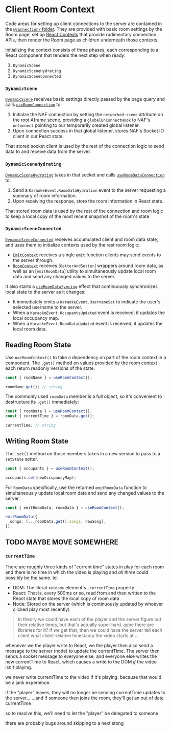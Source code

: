 # Client Room Context

Code areas for setting up client connections to the server are contained in the [`@connection/` folder](./Folders.md#connection).
They are provided with basic room settings by the Room page, set up [React Contexts](https://reactjs.org/docs/context.html) that provide rudimentary connection APIs, then render the Room page as children underneath those contexts.

Initializing the context consists of three phases, each corresponding to a React component that renders the next step when ready:

1. `DynamicScene`
2. `DynamicSceneHydrating`
3. `DynamicSceneConnected`

### `DynamicScene`

[`DynamicScene`](/src/connection/DynamicScene/index.tsx) receives basic settings directly passed by the page query and calls [`useRoomConnection`](/src/connection/RoomConnection.ts) to:

1. Initialze the NAF connection by setting the `networked-scene` attribute on the root Aframe scene, providing a `globalOnConnectHook` to NAF's `onConnect` pointing to our temporarily created global listener.
2. Upon connection success in that global listener, stores NAF's Socket.IO client in our React state.

That stored socket client is used by the rest of the connection logic to send data to and receive data from the server.

### `DynamicSceneHydrating`

[`DynamicSceneHydrating`](/src/connection/DynamicSceneHydrating/index.tsx) takes in that socket and calls [`useRoomDataConnection`](/src/connection/DynamicScene/DynamicSceneHydrating/useRoomDataConnection.ts) to:

1. Send a `KaraokeEvent.RoomDataHydration` event to the server requesting a summary of room information.
2. Upon receiving the response, store the room information in React state.

That stored room data is used by the rest of the connection and room logic to keep a local copy of the most recent snapshot of the room's state.

### `DynamicSceneConnected`

[`DynamicSceneConnected`](/src/connection/DynamicSceneConnected/index.tsx) receives accumulated client and room data state, and uses them to initialize contexts used by the rest room logic:

- [`EmitContext`](/src/connection/EmitContext.ts) receives a single `emit` function clients may send events to the server through.
- [`RoomContext`](/src/connection/RoomContext.ts) receives [`GetterAndSetter`] wrappers around room data, as well as an [`emitRoomData`] utility to simultaneously update local room data and send any changed values to the server.

It also starts a [`useRoomDataSyncing`](/src/connection/DynamicScene/DynamicSceneConnected/useRoomDataSyncing.ts) effect that continuously synchronizes local state to the server as it changes:

- It immediately emits a `KaraokeEvent.UsernameSet` to indicate the user's selected username to the server.
- When a `KaraokeEvent.OccupantsUpdated` event is received, it updates the local occupancy map.
- When a `KaraokeEvent.RoomDataUpdated` event is received, it updates the local room data.

## Reading Room State

Use `useRoomContext()` to take a dependency on part of the room context in a component.
The `.get()` method on values provided by the room context each return readonly versions of the state.

```ts
const { roomName } = useRoomContext();

roomName.get(); // string
```

The commonly used `roomData` member is a full object, so it's convenient to destructure its `.get()` immediately:

```ts
const { roomData } = useRoomContext();
const { currentTime } = roomData.get();

currentTime; // string
```

## Writing Room State

The `.set()` method on those members takes in a new version to pass to a `setState` setter.

```ts
const { occupants } = useRoomContext();

occupants.set(newOccupancyMap);
```

For `RoomData` specifically, use the returned `emitRoomData` function to simultaneously update local room data and send any changed values to the server.

```ts
const { emitRoomData, roomData } = useRoomContext();

emitRoomData({
  songs: [...roomData.get().songs, newSong],
});
```

## TODO MAYBE MOVE SOMEWHERE

### `currentTime`

There are roughly three kinds of "current time" states in play for each room and there is no time in which the video is playing and _all three_ could possibly be the same. lol

- DOM: The literal `<video>` element's `.currentTime` property
- React: That is, every 500ms or so, read from and then written to the React state that stores the local copy of room data
- Node: Stored on the server (which is continuously updated by whoever clicked play most recently)

> in theory we could have each of the player and the server figure out their relative times, but that's actually super hard. aybe there are libraries for it?
> if we get that, then we could have the server tell each client what client-relative timestamp the video starts at...

whenever we the player write to React, we the player then also send a message to the server (node) to update the currentTime.
The server then sends a socket message to everyone else, and everyone else writes the new currentTime to React, which causes a write to the DOM _if_ the video isn't playing.

we never write currentTime to the video if it's playing. because that would be a jank experience.

if the "player" leaves, they will no longer be sending currentTime updates to the server...
...and if someone then joins the room, they'll get an out of date currentTime

so to resolve this, we'll need to let the "player" be delegated to someone

there are probably bugs around skipping to a next stong
